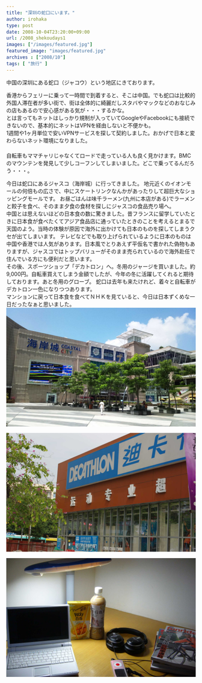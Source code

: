 ```yaml
---
title: "深圳の蛇口にいます。"
author: irohaka
type: post
date: 2008-10-04T23:20:00+09:00
url: /2008_shekoudays1
images: ["/images/featured.jpg"]
featured_image: "images/featured.jpg"
archives : ["2008/10"]
tags: [ "旅行" ]
---
```


中国の深圳にある蛇口（ジャコウ）という地区にきております。
<!--more-->
  

香港からフェリーに乗って一時間で到着すると、そこは中国。でも蛇口は比較的外国人滞在者が多い街で、街は全体的に綺麗だしスタバやマックなどのおなじみの店もあるので安心感がある気が・・・するかな。  
とは言ってもネットはしっかり規制が入っていてGoogleやFacebookにも接続できないので、基本的にネットはVPNを経由しないと不便かも。  
1週間や1ヶ月単位で安いVPNサービスを探して契約しました。おかげで日本と変わらないネット環境になりました。  
　    
自転車もママチャリじゃなくてロードで走っている人も良く見かけます。BMCのマウンテンを発見して少しコーフンしてしまいました。どこで乗ってるんだろう・・・。


今日は蛇口にあるジャスコ（海岸城）に行ってきました。
地元近くのイオンモールの何倍もの広さで、中にスケートリンクなんかがあったりして超巨大なショッピングモールです。
お昼ごはんは味千ラーメン(九州に本店がある)でラーメンと餃子を食べ、そのまま夕食の食材を探しにジャスコの食品売り場へ。
　  
中国とは思えないほどの日本食の数に驚きました。昔フランスに留学していたときに日本食が食べたくてアジア食品店に通っていたときのことを考えるとまるで天国のよう。当時の体験が原因で海外に出かけても日本のものを探してしまうクセが出てしまいます。
テレビなどでも取り上げられているように日本のものは中国や香港では人気があります。日本風でとりあえず平仮名で書かれた偽物もありますが、ジャスコではトップバリューがそのまま売られているので海外赴任で住んでいる方にも便利だと思います。
　  
その後、スポーツショップ「デカトロン」へ。冬用のジャージを買いました。約9,000円。自転車買えてしまう金額でしたが、今年の冬に活躍してくれると期待しております。あと冬用のグローブ。
蛇口は去年も来たけれど、着々と自転車がデカトロン一色になりつつあります。  
マンションに戻って日本食を食べてＮＨＫを見ていると、今日は日本ずくめな一日だったなぁと思いました。
　　
![かなり大きいイオンモール](images/2008-10-03-shekou01.jpg)  

![デカトロン](images/2008-10-03-shekou02.jpg)  

![空き部屋に居候させてもらっています。](images/2008-10-03-shekou03.jpg)  